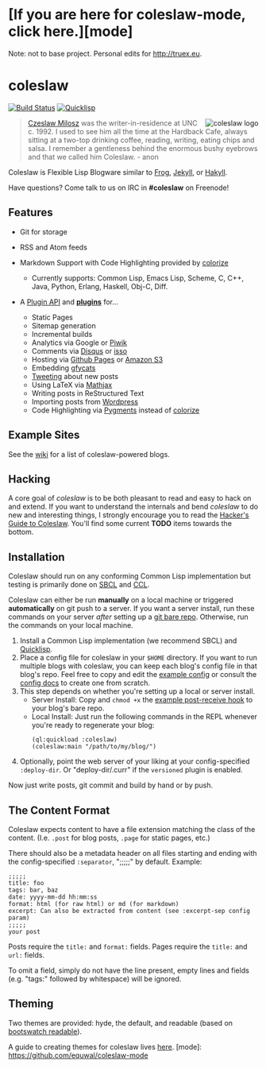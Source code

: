 [If you are here for coleslaw-mode, click here.][mode]
==============
Note: not to base project. Personal edits for http://truex.eu.
# coleslaw

[![Build Status](https://travis-ci.org/kingcons/coleslaw.svg?branch=master)](https://travis-ci.org/kingcons/coleslaw)
[![Quicklisp](http://quickdocs.org/badge/coleslaw.svg)](http://quickdocs.org/coleslaw/)

<img src="https://raw.github.com/redline6561/coleslaw/master/themes/hyde/css/logo_medium.jpg" alt="coleslaw logo" align="right"/>

> [Czeslaw Milosz](http://blog.redlinernotes.com/tag/milosz.html) was the writer-in-residence at UNC c. 1992.
> I used to see him all the time at the Hardback Cafe, always sitting at a two-top
> drinking coffee, reading, writing, eating chips and salsa. I remember a gentleness
> behind the enormous bushy eyebrows and that we called him Coleslaw. - anon

Coleslaw is Flexible Lisp Blogware similar to [Frog](https://github.com/greghendershott/frog), [Jekyll](http://jekyllrb.com/), or [Hakyll](http://jaspervdj.be/hakyll/).

Have questions? Come talk to us on IRC in **#coleslaw** on Freenode!

## Features

* Git for storage
* RSS and Atom feeds
* Markdown Support with Code Highlighting provided by [colorize](http://www.cliki.net/colorize)
  * Currently supports: Common Lisp, Emacs Lisp, Scheme, C, C++, Java, Python, Erlang, Haskell, Obj-C, Diff.

* A [Plugin API](http://github.com/redline6561/coleslaw/blob/master/docs/plugin-api.md) and [**plugins**](http://github.com/redline6561/coleslaw/blob/master/docs/plugin-use.md) for...
  * Static Pages
  * Sitemap generation
  * Incremental builds
  * Analytics via Google or [Piwik](http://www.piwik.org)
  * Comments via [Disqus](http://disqus.com/) or [isso](http://posativ.org/isso)
  * Hosting via [Github Pages](https://pages.github.com/) or [Amazon S3](http://aws.amazon.com/s3/)
  * Embedding [gfycats](http://gfycat.com/)
  * [Tweeting](http://twitter.com/) about new posts
  * Using LaTeX via [Mathjax](http://mathjax.org/)
  * Writing posts in ReStructured Text
  * Importing posts from [Wordpress](http://wordpress.org/)
  * Code Highlighting via [Pygments](http://pygments.org/) instead of [colorize](http://www.cliki.net/colorize)

## Example Sites

See the [wiki](https://github.com/redline6561/coleslaw/wiki/Blogroll) for a list of coleslaw-powered blogs.

## Hacking

A core goal of *coleslaw* is to be both pleasant to read and easy to
hack on and extend. If you want to understand the internals and bend
*coleslaw* to do new and interesting things, I strongly encourage you
to read the [Hacker's Guide to Coleslaw][hackers]. You'll find some
current **TODO** items towards the bottom.

[hackers]: https://github.com/redline6561/coleslaw/blob/master/docs/hacking.md

## Installation

Coleslaw should run on any conforming Common Lisp implementation but
testing is primarily done on [SBCL](http://www.sbcl.org/) and
[CCL](http://ccl.clozure.com/).

Coleslaw can either be run **manually** on a local machine or
triggered **automatically** on git push to a server.  If you want a
server install, run these commands on your server _after_ setting up a
[git bare repo](http://git-scm.com/book/en/Git-on-the-Server-Setting-Up-the-Server).
Otherwise, run the commands on your local machine.

1. Install a Common Lisp implementation (we recommend SBCL) and
   [Quicklisp](http://quicklisp.org/).
2. Place a config file for coleslaw in your `$HOME` directory. If you
   want to run multiple blogs with coleslaw, you can keep each blog's
   config file in that blog's repo.  Feel free to copy and edit the
   [example config][ex_config] or consult the [config docs][conf_docs]
   to create one from scratch.
3. This step depends on whether you're setting up a local or server install.
   * Server Install: Copy and `chmod +x` the
     [example post-receive hook][post_hook] to your blog's bare repo.
   * Local Install:  Just run the following commands in the
     REPL whenever you're ready to regenerate your blog:
     ```
     (ql:quickload :coleslaw)
     (coleslaw:main "/path/to/my/blog/")
     ```
4. Optionally, point the web server of your liking at your config-specified
   `:deploy-dir`. Or "deploy-dir/.curr" if the `versioned` plugin is enabled.

Now just write posts, git commit and build by hand or by push.

[ex_config]: https://github.com/redline6561/coleslaw/blob/master/examples/example.coleslawrc
[conf_docs]: https://github.com/redline6561/coleslaw/blob/master/docs/config.md
[post_hook]: https://github.com/redline6561/coleslaw/blob/master/examples/example.post-receive

## The Content Format

Coleslaw expects content to have a file extension matching the class
of the content. (I.e. `.post` for blog posts, `.page` for static
pages, etc.)

There should also be a metadata header on all files
starting and ending with the config-specified `:separator`, ";;;;;" by
default. Example:

```
;;;;;
title: foo
tags: bar, baz
date: yyyy-mm-dd hh:mm:ss
format: html (for raw html) or md (for markdown)
excerpt: Can also be extracted from content (see :excerpt-sep config param)
;;;;;
your post
```

Posts require the `title:` and `format:` fields.
Pages require the `title:` and `url:` fields.

To omit a field, simply do not have the line present, empty lines and
fields (e.g. "tags:" followed by whitespace) will be ignored.

## Theming

Two themes are provided: hyde, the default, and readable (based on
[bootswatch readable](http://bootswatch.com/readable/)).

A guide to creating themes for coleslaw lives
[here](https://github.com/redline6561/coleslaw/blob/master/docs/themes.md).
[mode]: https://github.com/equwal/coleslaw-mode
